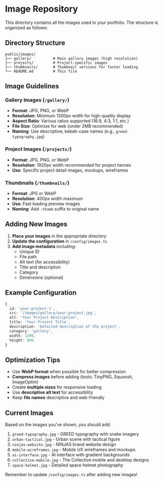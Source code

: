 # Image Repository

This directory contains all the images used in your portfolio. The structure is organized as follows:

## Directory Structure

```
public/images/
├── gallery/          # Main gallery images (high resolution)
├── projects/         # Project-specific images
├── thumbnails/       # Thumbnail versions for faster loading
└── README.md         # This file
```

## Image Guidelines

### Gallery Images (`/gallery/`)
- **Format**: JPG, PNG, or WebP
- **Resolution**: Minimum 1200px width for high-quality display
- **Aspect Ratio**: Various ratios supported (16:9, 4:3, 1:1, etc.)
- **File Size**: Optimize for web (under 2MB recommended)
- **Naming**: Use descriptive, kebab-case names (e.g., `greed-typography.jpg`)

### Project Images (`/projects/`)
- **Format**: JPG, PNG, or WebP
- **Resolution**: 1920px width recommended for project heroes
- **Use**: Specific project detail images, mockups, wireframes

### Thumbnails (`/thumbnails/`)
- **Format**: JPG or WebP
- **Resolution**: 400px width maximum
- **Use**: Fast loading preview images
- **Naming**: Add `-thumb` suffix to original name

## Adding New Images

1. **Place your images** in the appropriate directory
2. **Update the configuration** in `/config/images.ts`
3. **Add image metadata** including:
   - Unique ID
   - File path
   - Alt text (for accessibility)
   - Title and description
   - Category
   - Dimensions (optional)

## Example Configuration

```typescript
{
  id: 'your-project-1',
  src: '/images/gallery/your-project.jpg',
  alt: 'Your Project Description',
  title: 'Your Project Title',
  description: 'Detailed description of the project',
  category: 'gallery',
  width: 1200,
  height: 800
}
```

## Optimization Tips

- Use **WebP format** when possible for better compression
- **Compress images** before adding (tools: TinyPNG, Squoosh, ImageOptim)
- Create **multiple sizes** for responsive loading
- Use **descriptive alt text** for accessibility
- Keep **file names** descriptive and web-friendly

## Current Images

Based on the images you've shown, you should add:

1. `greed-typography.jpg` - GREED typography with snake imagery
2. `urban-tactical.jpg` - Urban scene with tactical figure
3. `ninjas-website.jpg` - NINJAS brand website design
4. `mobile-wireframes.jpg` - Mobile UX wireframes and mockups
5. `ai-interface.jpg` - AI interface with gradient backgrounds
6. `collective-mobile.jpg` - The Collective mobile and desktop designs
7. `space-helmet.jpg` - Detailed space helmet photography

Remember to update `/config/images.ts` after adding new images!
